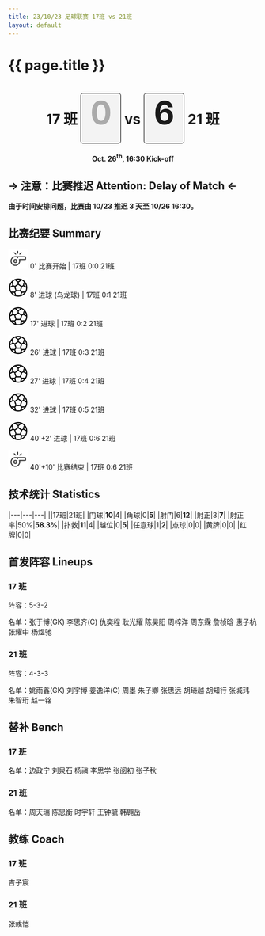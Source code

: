 ```yaml
---
title: 23/10/23 足球联赛 17班 vs 21班
layout: default
---
```


# {{ page.title }}

<div width="100%" style="text-align:center">
<h1> 17 班 <span style="border: 1px #111111 solid; border-radius:5px; background-color:#f3f3f3; display:inline flex; width:80px; height:100px"><b style="font-size:64px; margin:0px auto; color:#aaaaaa">0</b></span> vs <span style="border: 1px #111111 solid; border-radius:5px; background-color:#f3f3f3; display:inline flex; width:80px; height:100px"><b style="font-size:64px; margin:0px auto">6</b></span> 21 班 </h1>
<h4>Oct. 26<sup>th</sup>, 16:30 Kick-off</h4>
</div>

## → 注意：比赛推迟 Attention: Delay of Match ←

**由于时间安排问题，比赛由 10/23 推迟 3 天至 10/26 16:30。**

## 比赛纪要 Summary

<img height="40" width="40" src="./icons/whistle.png" /> 0' 比赛开始 \| 17班 0:0 21班

<img height="40" width="40" src="./icons/goal.png" /> 8' 进球 (乌龙球) \| 17班 0:1 21班

<img height="40" width="40" src="./icons/goal.png" /> 17' 进球 \| 17班 0:2 21班

<img height="40" width="40" src="./icons/goal.png" /> 26' 进球 \| 17班 0:3 21班

<img height="40" width="40" src="./icons/goal.png" /> 27' 进球 \| 17班 0:4 21班

<img height="40" width="40" src="./icons/goal.png" /> 32' 进球 \| 17班 0:5 21班

<img height="40" width="40" src="./icons/goal.png" /> 40'+2' 进球 \| 17班 0:6 21班

<img height="40" width="40" src="./icons/whistle.png" /> 40'+10' 比赛结束 \| 17班 0:6 21班

## 技术统计 Statistics

|---|---|---|
||17班|21班|
|门球|**10**|4|
|角球|0|**5**|
|射门|6|**12**|
|射正|3|**7**|
|射正率|50%|**58.3%**|
|扑救|**11**|4|
|越位|0|**5**|
|任意球|1|**2**|
|点球|0|0|
|黄牌|0|0|
|红牌|0|0|

## 首发阵容 Lineups

### 17 班

阵容：5-3-2

名单：张于博(GK) 李思齐(C) 仇奕程 耿光耀 陈昊阳 周梓洋 周东霖 詹桢晗 惠子杭 张耀中 杨煜驰

### 21 班

阵容：4-3-3

名单：姚雨鑫(GK) 刘宇博 姜逸洋(C) 周墨 朱子卿 张思远 胡琦越 胡知行 张城玮 朱智珩 赵一铭

## 替补 Bench

### 17 班

名单：边政宁 刘泉石 杨禛 李思学 张阅初 张子秋

### 21 班

名单：周天瑞 陈思衡 时宇轩 王钟毓 韩翱岳

## 教练 Coach

### 17 班

吉子宸

### 21 班

张彧恺